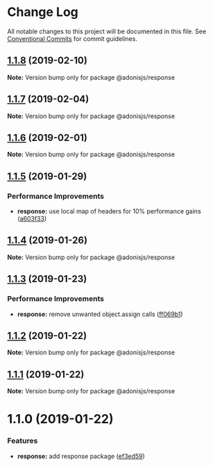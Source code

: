 # Change Log

All notable changes to this project will be documented in this file.
See [Conventional Commits](https://conventionalcommits.org) for commit guidelines.

## [1.1.8](https://github.com/adonisjs/adonis-framework/tree/master/packages/response/compare/@adonisjs/response@1.1.7...@adonisjs/response@1.1.8) (2019-02-10)

**Note:** Version bump only for package @adonisjs/response





## [1.1.7](https://github.com/adonisjs/adonis-framework/tree/master/packages/response/compare/@adonisjs/response@1.1.6...@adonisjs/response@1.1.7) (2019-02-04)

**Note:** Version bump only for package @adonisjs/response





## [1.1.6](https://github.com/adonisjs/adonis-framework/tree/master/packages/response/compare/@adonisjs/response@1.1.5...@adonisjs/response@1.1.6) (2019-02-01)

**Note:** Version bump only for package @adonisjs/response





## [1.1.5](https://github.com/adonisjs/adonis-framework/tree/master/packages/response/compare/@adonisjs/response@1.1.4...@adonisjs/response@1.1.5) (2019-01-29)


### Performance Improvements

* **response:** use local map of headers for 10% performance gains ([a603f33](https://github.com/adonisjs/adonis-framework/tree/master/packages/response/commit/a603f33))





## [1.1.4](https://github.com/adonisjs/adonis-framework/tree/master/packages/response/compare/@adonisjs/response@1.1.3...@adonisjs/response@1.1.4) (2019-01-26)

**Note:** Version bump only for package @adonisjs/response





## [1.1.3](https://github.com/adonisjs/adonis-framework/tree/master/packages/response/compare/@adonisjs/response@1.1.2...@adonisjs/response@1.1.3) (2019-01-23)


### Performance Improvements

* **response:** remove unwanted object.assign calls ([ff069b1](https://github.com/adonisjs/adonis-framework/tree/master/packages/response/commit/ff069b1))





## [1.1.2](https://github.com/adonisjs/adonis-framework/tree/master/packages/response/compare/@adonisjs/response@1.1.1...@adonisjs/response@1.1.2) (2019-01-22)

**Note:** Version bump only for package @adonisjs/response





## [1.1.1](https://github.com/adonisjs/adonis-framework/tree/master/packages/response/compare/@adonisjs/response@1.1.0...@adonisjs/response@1.1.1) (2019-01-22)

**Note:** Version bump only for package @adonisjs/response





# 1.1.0 (2019-01-22)


### Features

* **response:** add response package ([ef3ed59](https://github.com/adonisjs/adonis-framework/tree/master/packages/response/commit/ef3ed59))
